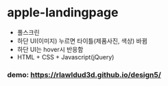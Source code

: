 # apple-landingpage

- 풀스크린
- 하단 UI(이미지) 누르면 타이틀(제품사진, 색상) 바뀜
- 하단 UI는 hover시 반응함
- HTML + CSS + Javascript(jQuery)

### demo: https://rlawldud3d.github.io/design5/
